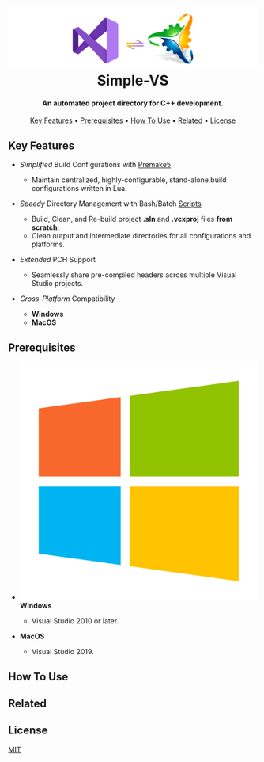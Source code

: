 <h1 align="center">
  <br>
  <a href="http://www.amitmerchant.com/electron-markdownify"><img src="https://github.com/Stehfyn/vs-pch-template/blob/main/shared/resources/draft17.png" alt="Markdownify" width="800"></a>
  <br>
   <align="center">Simple-VS
  <br>
</h1>
<h4 align="center">An automated project directory for C++ development.</h4>
<p align="center">
  <a href="#key-features">Key Features</a> •
  <a href="#prerequisites">Prerequisites</a> •
  <a href="#how-to-use">How To Use</a> •
  <a href="#related">Related</a> •
  <a href="#license">License</a>
</p>
  
## Key Features
  * _Simplified_ Build Configurations with [Premake5](https://github.com/premake/premake-core)
    - Maintain centralized, highly-configurable, stand-alone build configurations written in Lua.
  
  * _Speedy_ Directory Management with Bash/Batch [Scripts](https://github.com/Stehfyn/vs-pch-template/tree/main/scripts/buildvs)
    - Build, Clean, and Re-build project **.sln** and **.vcxproj** files **from scratch**.
    - Clean output and intermediate directories for all configurations and platforms.
  
  * _Extended_ PCH Support
    - Seamlessly share pre-compiled headers across multiple Visual Studio projects.
  
  * _Cross-Platform_ Compatibility
    - **Windows**
    - **MacOS**

## Prerequisites
  * ![alt text](https://github.com/Stehfyn/vs-pch-template/blob/main/shared/resources/iconfinder_4375149_logo_windows_icon_512px.png "Logo Title Text 1")**Windows**
    - Visual Studio 2010 or later.
  
  * **MacOS**
    - Visual Studio 2019.
  
## How To Use
  
## Related
## License
[MIT](https://tldrlegal.com/license/mit-license)
